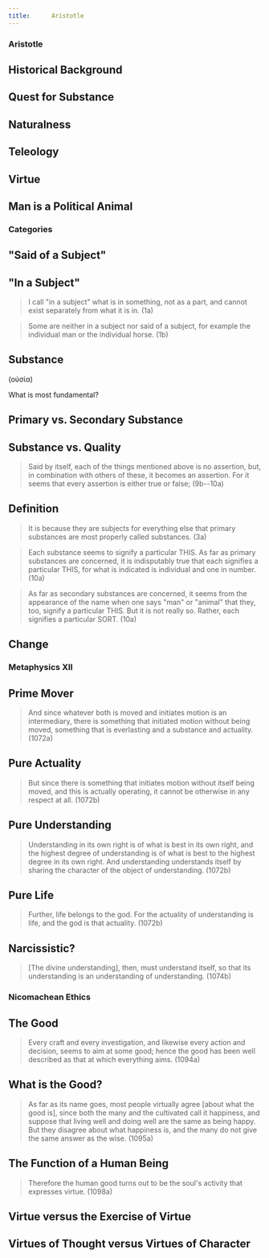 ```yaml
---
title:      Aristotle
---
```



<section><!--Begin Aristotle Intro-->
<section data-background="https://positivepsychologyprogram.com/wp-content/uploads/2015/02/aristotelian-principle.jpg">

# Aristotle #

</section>
<section>

## Historical Background ##

</section>
<section>

## Quest for Substance ##

</section>
<section>

## Naturalness ##

</section>
<section>

## Teleology ##

</section>
<section>

## Virtue ##

</section>
<section>

## Man is a Political Animal ##

</section>
</section><!--End Aristotle Intro-->
<section><!--Begin Categories-->
<section data-background="http://notetoself.typepad.com/.a/6a0115705a75a1970b0120a66db65e970c-500wi">

# Categories #

</section>
<section>

## "Said of a Subject" ##

</section>
<section>

## "In a Subject" ##

> I call "in a subject" what is in something, not as a part, and
> cannot exist separately from what it is in.
> (1a)

</section>
<section>

> Some are neither in a subject nor said of a subject, for example
> the individual man or the individual horse.
> (1b)

</section>
<section>

## Substance ##

(οὐσία)

What is most fundamental?

</section>
<section>

## Primary vs. Secondary Substance ##

</section>
<section>

## Substance vs. Quality ##

</section>
<section>

> Said by itself, each of the things mentioned above is no
> assertion, but, in combination with others of these, it becomes
> an assertion.  For it seems that every assertion is either true
> or false;
> (9b--10a)

</section>
<section>

## Definition ##

</section>
<section>

> It is because they are subjects for everything else that primary
> substances are most properly called substances.
> (3a)

</section>
<section>

> Each substance seems to signify a particular THIS.  As far as
> primary substances are concerned, it is indisputably true that
> each signifies a particular THIS, for what is indicated is
> individual and one in number.
> (10a)

</section>
<section>

> As far as secondary substances are concerned, it seems from the
> appearance of the name when one says "man" or "animal" that they,
> too, signify a particular THIS.  But it is not really so.
> Rather, each signifies a particular SORT.
> (10a)

</section>
<section>

## Change ##

</section>
</section><!--End Categories-->
<section><!--Begin Metaphysics VIII-->
<section data-background="https://upload.wikimedia.org/wikipedia/commons/d/d2/Paradiso_Canto_31.jpg">

# Metaphysics XII #

</section>
<section>

## Prime Mover ##

> And since whatever both is moved and initiates motion is an
> intermediary, there is something that initiated motion without
> being moved, something that is everlasting and a substance and
> actuality.
> (1072a)

</section>
<section>

## Pure Actuality ##

> But since there is something that initiates motion without itself
> being moved, and this is actually operating, it cannot be
> otherwise in any respect at all.
> (1072b)

</section>
<section>

## Pure Understanding ##

> Understanding in its own right is of what is best in its own
> right, and the highest degree of understanding is of what is best
> to the highest degree in its own right.  And understanding
> understands itself by sharing the character of the object of
> understanding.
> (1072b)

</section>
<section>

## Pure Life ##

> Further, life belongs to the god.  For the actuality of
> understanding is life, and the god is that actuality.
> (1072b)

</section>
<section>

## Narcissistic? ##

> [The divine understanding], then, must understand itself, so that
> its understanding is an understanding of understanding.
> (1074b)

</section>
</section><!--End Metaphysics VIII-->
<section><!--Begin Nicomachean Ethics-->
<section>

# Nicomachean Ethics #

</section>
<section>

## The Good ##

> Every craft and every investigation, and likewise every action
> and decision, seems to aim at some good; hence the good has been
> well described as that at which everything aims.
> (1094a)

</section>
<section>

## What is the Good? ##

> As far as its name goes, most people virtually agree [about what
> the good is], since both the many and the cultivated call it
> happiness, and suppose that living well and doing well are the
> same as being happy.  But they disagree about what happiness is,
> and the many do not give the same answer as the wise.
> (1095a)

</section>
<section>

## The Function of a Human Being ##

> Therefore the human good turns out to be the soul's activity that
> expresses virtue.
> (1098a)

</section>
<section>

## Virtue versus the Exercise of Virtue ##

</section>
<section>

## Virtues of Thought versus Virtues of Character ##

</section>
</section><!--End Nicomachean Ethics-->